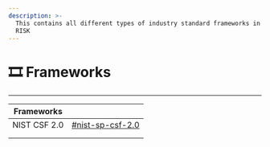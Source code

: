 ```yaml
---
description: >-
  This contains all different types of industry standard frameworks in SOC and
  RISK
---
```


# 🎞️ Frameworks

***

<table><thead><tr><th>Frameworks</th><th data-type="content-ref"></th></tr></thead><tbody><tr><td>NIST CSF 2.0 </td><td><a href="./#nist-sp-csf-2.0">#nist-sp-csf-2.0</a></td></tr><tr><td></td><td></td></tr><tr><td></td><td></td></tr></tbody></table>
